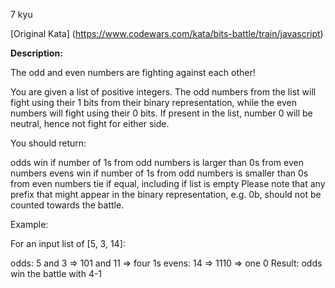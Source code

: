 7 kyu

[Original Kata] (https://www.codewars.com/kata/bits-battle/train/javascript)

**Description:**

The odd and even numbers are fighting against each other!

You are given a list of positive integers. The odd numbers from the list will fight using their 1 bits from their binary representation, while the even numbers will fight using their 0 bits. If present in the list, number 0 will be neutral, hence not fight for either side.

You should return:

odds win if number of 1s from odd numbers is larger than 0s from even numbers
evens win if number of 1s from odd numbers is smaller than 0s from even numbers
tie if equal, including if list is empty
Please note that any prefix that might appear in the binary representation, e.g. 0b, should not be counted towards the battle.

Example:

For an input list of [5, 3, 14]:

odds: 5 and 3 => 101 and 11 => four 1s
evens: 14 => 1110 => one 0
Result: odds win the battle with 4-1
